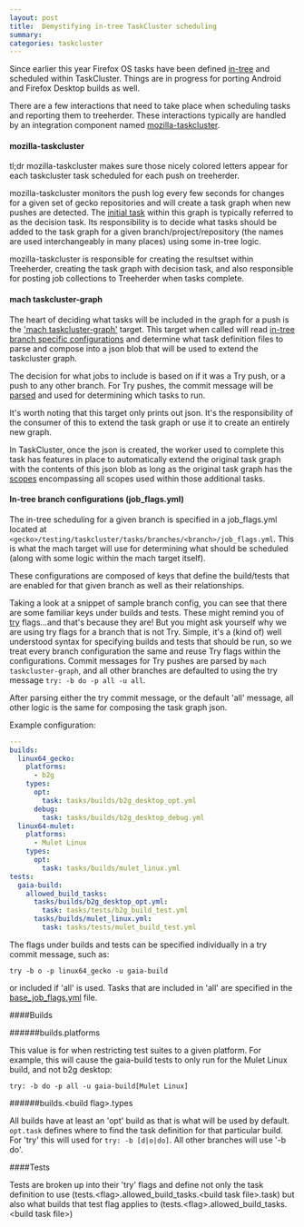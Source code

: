 ```yaml
---
layout: post
title:  Demystifying in-tree TaskCluster scheduling
summary:
categories: taskcluster
---
```


Since earlier this year Firefox OS tasks have been defined
[in-tree](https://dxr.mozilla.org/mozilla-central/source/testing/taskcluster/tasks)
and scheduled within TaskCluster.  Things are in progress for porting Android and Firefox Desktop
builds as well.

There are a few interactions that need to take place when scheduling tasks and reporting
them to treeherder.  These interactions typically are handled by an integration component
named [mozilla-taskcluster](https://github.com/taskcluster/mozilla-taskcluster).

#### mozilla-taskcluster

tl;dr mozilla-taskcluster makes sure those nicely colored letters appear for
each taskcluster task scheduled for each push on treeherder.

mozilla-taskcluster monitors the push log every few seconds for changes for a given set
of gecko repositories and will create a task graph when new pushes are detected.  The [initial
task](https://dxr.mozilla.org/mozilla-central/source/testing/taskcluster/tasks/decision/branch.yml)
within this graph is typically referred to as the decision task. Its
responsibility is to decide what tasks should be added to the task graph for a given
branch/project/repository (the names are used interchangeably in many places) using some
in-tree logic.

mozilla-taskcluster is responsible for creating the resultset within Treeherder,
creating the task graph with decision task, and also responsible for posting job collections
to Treeherder when tasks complete.

#### mach taskcluster-graph

The heart of deciding what tasks will be included in the graph for a push is the ['mach taskcluster-graph'](https://dxr.mozilla.org/mozilla-central/source/testing/taskcluster/mach_commands.py#206)
target.  This target when called will read [in-tree branch specific configurations](https://dxr.mozilla.org/mozilla-central/source/testing/taskcluster/tasks/branches)
and determine what task definition files to parse and compose into a json blob that will be used
to extend the taskcluster graph.

The decision for what jobs to include is based on if it was a Try push, or a push to any other
branch.  For Try pushes, the commit message will be [parsed](https://dxr.mozilla.org/mozilla-central/rev/5cf4d2f7f2f2b3df2f1edd31b8bdce7882f3875c/testing/taskcluster/taskcluster_graph/commit_parser.py#202)
and used for determining which tasks to run.

It's worth noting that this target only prints out json.  It's the responsibility of
the consumer of this to extend the task graph or use it to create an entirely new graph.

In TaskCluster, once the json is created, the worker used to complete this task has features
in place to automatically extend the original task graph with the contents of this
json blob as long as the original task graph has the [scopes](http://docs.taskcluster.net/presentations/scopes/#)
encompassing all scopes used within those additional tasks.

#### In-tree branch configurations (job_flags.yml)

The in-tree scheduling for a given branch is specified in a job\_flags.yml located at
`<gecko>/testing/taskcluster/tasks/branches/<branch>/job_flags.yml`. This is what
the mach target will use for determining what should be scheduled (along with some
logic within the mach target itself).

These configurations are composed of keys that define the build/tests that are
enabled for that given branch as well as their relationships.

Taking a look at a snippet of sample branch config, you can see that there are some familiar
keys under builds and tests.  These might remind you of [try](https://wiki.mozilla.org/Build:TryChooser)
flags...and that's because they are!  But you might ask yourself why we are using try
flags for a branch that is not Try.  Simple, it's a (kind of) well understood syntax for specifying
builds and tests that should be run, so we treat every branch configuration the same and
reuse Try flags within the configurations.  Commit messages for Try pushes are parsed
by `mach taskcluster-graph`, and all other branches are defaulted to using the try message `try: -b do -p all -u all`.

After parsing either the try commit message, or the default 'all' message, all other logic is the same
for composing the task graph json.

Example configuration:

```yaml
---
builds:
  linux64_gecko:
    platforms:
      - b2g
    types:
      opt:
        task: tasks/builds/b2g_desktop_opt.yml
      debug:
        task: tasks/builds/b2g_desktop_debug.yml
  linux64-mulet:
    platforms:
      - Mulet Linux
    types:
      opt:
        task: tasks/builds/mulet_linux.yml
tests:
  gaia-build:
    allowed_build_tasks:
      tasks/builds/b2g_desktop_opt.yml:
        task: tasks/tests/b2g_build_test.yml
      tasks/builds/mulet_linux.yml:
        task: tasks/tests/mulet_build_test.yml
```

The flags under builds and tests can be specified individually in a try commit message,
such as:

```
try -b o -p linux64_gecko -u gaia-build
```
or included if 'all' is used. Tasks that
are included in 'all' are specified in the [base\_job\_flags.yml](https://dxr.mozilla.org/mozilla-central/source/testing/taskcluster/tasks/branches/base_job_flags.yml)
file.

####Builds

######builds.platforms

This value is for when restricting test suites to a given platform.  For example,
this will cause the gaia-build tests to only run for the Mulet Linux build, and not b2g desktop:

```
try: -b do -p all -u gaia-build[Mulet Linux]
```

######builds.\<build flag\>.types

All builds have at least an 'opt' build as that is what will be used by default. `opt.task`
defines where to find the task definition for that particular build. For 'try' this
will used for `try: -b [d|o|do]`. All other branches will use '-b do'.

####Tests

Tests are broken up into their 'try' flags and define not only the task definition to use
(tests.\<flag\>.allowed\_build\_tasks.\<build task file\>.task) but also what builds
that test flag applies to (tests.\<flag\>.allowed\_build\_tasks.\<build task file\>)
